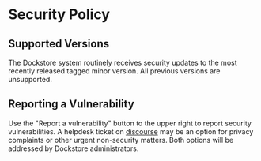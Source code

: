 # Security Policy

## Supported Versions

The Dockstore system routinely receives security updates to the most recently
released tagged minor version. All previous versions are unsupported.

## Reporting a Vulnerability

Use the "Report a vulnerability" button to the upper right to report security vulnerabilities. A helpdesk ticket on [discourse](https://discuss.dockstore.org/t/opening-helpdesk-tickets/1506) may be an option for privacy complaints or other urgent non-security matters. Both options will be addressed by Dockstore administrators. 
